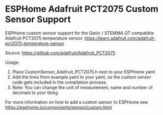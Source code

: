 # ESPHome Adafruit PCT2075 Custom Sensor Support
ESPHome custom sensor support for the Qwiic / STEMMA QT compatible Adafruit PCT2075 temperature sensor.
https://learn.adafruit.com/adafruit-pct2075-temperature-sensor

Source: https://github.com/adafruit/Adafruit_PCT2075

Usage:
1. Place CustomSensor_Adafruit_PCT2075.h next to your ESPHome yaml
2. Add the lines from example.yaml to your yaml, so the custom sensor code gets included in the compilation process.
3. Note: You can change the unit of measurement, name and number of decimals to your liking

For more information on how to add a custom sensor to ESPHome see:
https://esphome.io/components/sensor/custom.html
